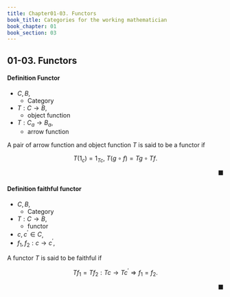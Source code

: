 ```yaml
---
title: Chapter01-03. Functors
book_title: Categories for the working mathematician
book_chapter: 01
book_section: 03
---
```


## 01-03. Functors

#### Definition Functor
- $C, B$,
    - Category
- $T: C \rightarrow B$,
    - object function
- $T: C_{a} \rightarrow B_{a}$,
    - arrow function

A pair of arrow function and object function $T$ is said to be a functor if

$$
    T(1_{c})
    =
    1_{Tc},
    \
    T(g \circ f)
    =
    Tg \circ Tf
    .
$$

<div class="end-of-statement" style="text-align: right">■</div>


#### Definition faithful functor
- $C, B$,
    - Category
- $T: C \rightarrow B$,
    - functor
- $c, c^{\prime} \in C$,
- $f_{1}, f_{2}: c \rightarrow c^{\prime}$,

A functor $T$ is said to be faithful if

$$
    Tf_{1} = Tf_{2}: Tc \rightarrow Tc^{\prime}
    \Rightarrow
    f_{1} = f_{2}
    .
$$

<div class="end-of-statement" style="text-align: right">■</div>
